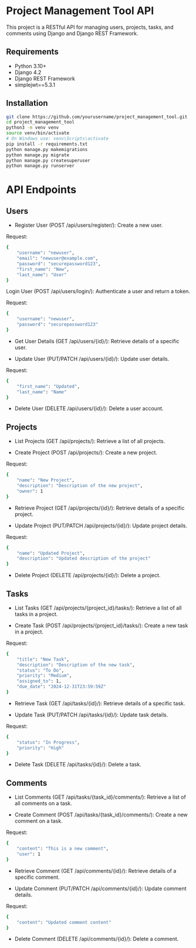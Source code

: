 
# Project Management Tool API


This project is a RESTful API for managing users, projects, tasks, and comments using Django and Django REST Framework.


## Requirements
- Python 3.10+
- Django 4.2
- Django REST Framework
- simplejwt==5.3.1

## Installation

```bash
git clone https://github.com/yourusername/project_management_tool.git
cd project_management_tool
python3 -m venv venv
source venv/bin/activate  
# On Windows use: venv\Scripts\activate
pip install -r requirements.txt
python manage.py makemigrations
python manage.py migrate
python manage.py createsuperuser
python manage.py runserver

```
# API Endpoints
## Users

- Register User (POST /api/users/register/): Create a new user.

Request:

```bash
{
    "username": "newuser",
    "email": "newuser@example.com",
    "password": "securepassword123",
    "first_name": "New",
    "last_name": "User"
}
```

Login User (POST /api/users/login/): Authenticate a user and return a token.

Request:


```bash
{
    "username": "newuser",
    "password": "securepassword123"
}
```
- Get User Details (GET /api/users/{id}/): Retrieve details of a specific user.

- Update User (PUT/PATCH /api/users/{id}/): Update user details.

Request:


```bash
{
    "first_name": "Updated",
    "last_name": "Name"
}
```
- Delete User (DELETE /api/users/{id}/): Delete a user account.

## Projects
- List Projects (GET /api/projects/): Retrieve a list of all projects.

- Create Project (POST /api/projects/): Create a new project.

Request:


```bash
{
    "name": "New Project",
    "description": "Description of the new project",
    "owner": 1
}
```
- Retrieve Project (GET /api/projects/{id}/): Retrieve details of a specific project.

- Update Project (PUT/PATCH /api/projects/{id}/): Update project details.

Request:


```bash
{
    "name": "Updated Project",
    "description": "Updated description of the project"
}
```
- Delete Project (DELETE /api/projects/{id}/): Delete a project.

## Tasks
- List Tasks (GET /api/projects/{project_id}/tasks/): Retrieve a list of all tasks in a project.

- Create Task (POST /api/projects/{project_id}/tasks/): Create a new task in a project.

Request:


```bash
{
    "title": "New Task",
    "description": "Description of the new task",
    "status": "To Do",
    "priority": "Medium",
    "assigned_to": 1,
    "due_date": "2024-12-31T23:59:59Z"
}
```
- Retrieve Task (GET /api/tasks/{id}/): Retrieve details of a specific task.

- Update Task (PUT/PATCH /api/tasks/{id}/): Update task details.

Request:


```bash
{
    "status": "In Progress",
    "priority": "High"
}
```
- Delete Task (DELETE /api/tasks/{id}/): Delete a task.

## Comments
- List Comments (GET /api/tasks/{task_id}/comments/): Retrieve a list of all comments on a task.

- Create Comment (POST /api/tasks/{task_id}/comments/): Create a new comment on a task.

Request:


```bash
{
    "content": "This is a new comment",
    "user": 1
}
```
- Retrieve Comment (GET /api/comments/{id}/): Retrieve details of a specific comment.

- Update Comment (PUT/PATCH /api/comments/{id}/): Update comment details.

Request:


```bash
{
    "content": "Updated comment content"
}
```
- Delete Comment (DELETE /api/comments/{id}/): Delete a comment.
